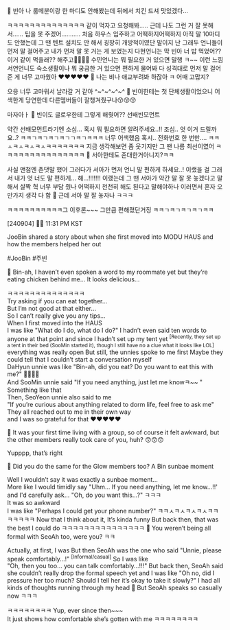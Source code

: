 🫧 빈아 나 룸메분이랑 한 마디도 안해봤는데
뒤에서 치킨 드셔
맛있겠다…

ㅋㅋㅋㅋㅋㅋㅋㅋㅋㅋㅋㅋㅋㅋ
같이 먹자고 요청해봐…..
근데 나도 그런 거 잘 못해서……
팁을 못 주겠어………..
처음 하우스 입주하고
어떡하지어떡하지
아직 말 10마디도 안했는데
그 땐 텐트 설치도 안 해서
굉장히 개방적이였단 말이지
난 그래두
언니들이 먼저
말 걸어주고
내가 먼저 말 못 거는 게 보였는지
다현언니는 막
빈아 너 밥 먹었어?? 이거 같이 먹을래??
해주고🥹🥹🥹🥹
수민언니는
뭐 필요한 거 있으면 말행 ㅋ~~
이런 느낌
서연언니도
숙소생활이나 뭐 궁금한 거 있으면
편하게 물어봐
다 성격대로 먼저 말 걸어준 게
너무 고마웠아
❤️❤️❤️❤️❤️
🫧 나는 비나 애교부려봐 하잖아 ㅋ 어때 고맙지?

으응 너무 고마워서 날라갈 거 같아
^~^~^~^~^
🫧 빈이한테는 첫 단체생활이었으니 어색한게 당연한데 다른멤버들이 잘챙겨줬구나😙😙😙

마자아ㅏ
🫧 빈이도 글로우한테 그렇게 해줫어?? 선배빈모먼트

약간
선배모먼트라기엔
소심… 혹시 뭐 필요하면 알려주세요..!!
조심.. 엇 이거 드릴까요..?
ㅋㅋㄱㅋㄱㅋㄱㅋㄱㄱㅋㄱㅋㅋㅋ
너무 어색했음
혹시.. 전화번호 한 번만….
ㅋㅋㅅㅋㅅㅋㅅㅋㅅㅋㅋㅋㅋㅋㅋㅋ
지금 생각해보면
좀 웃기지만
그 땐 나름 최선이였어
ㅋㅋㅋㅋㅋㅋㅋㅋㅋㅋㅋㅋㅋㅋㅋ
🫧 서아한테도 존대한거아니지?ㅋㅋ

사실 맨첨엔 존댓말 했어
그러다가
서아가 먼저
언니 말 편하게 하세요..!
이랬을 걸
그래서 내가
엇 너도 말 편하게… 해…!!!!!!!
이랬는데
그 땐 서아가
약간
말 잘 못 놓겠다고 말해서
살짝
헉 너무 부담 줬나 어떡하지 천천히 해도 된다고 말해야하나
이러면서 혼자 오만가지 생각 다 함
🫧 근데 서아 말 잘 놓자나 ㅋㅋㅋ

ㅋㅋㅋㅋㅋㅋㅋㅋㅋㅋ그 이후론~~~
그만큼 편해졌단거징
ㅋㅋㄱㅋㄱㅋㄱㅋㄱㅋㅋ

[240904] 🐣💭 11:31 PM KST

JooBin shared a story about when she first moved into MODU HAUS and how the members helped her out

#JooBin #주빈

🫧 Bin-ah, I haven’t even spoken a word to my roommate yet but they’re eating chicken behind me... It looks delicious…  

ㅋㅋㅋㅋㅋㅋㅋㅋㅋㅋㅋㅋㅋㅋ  
Try asking if you can eat together…  
But I’m not good at that either…  
So I can’t really give you any tips…  
When I first moved into the HAUS  
I was like "What do I do, what do I do?"
I hadn’t even said ten words to anyone at that point
and since I hadn’t set up my tent yet <sup>[Recently, they set up a tent in their bed (SooMin started it), though I still  have no a clue what it looks like LOL] </sup>
everything was really open
But still, the unnies spoke to me first
Maybe they could tell that I couldn’t start a conversation myself  
DaHyun unnie was like
"Bin-ah, did you eat? Do you want to eat this with me?"
🥹🥹🥹🥹  
And SooMin unnie said
"If you need anything, just let me knowㅋ~~ " 
Something like that  
Then, SeoYeon unnie also said to me  
"If you’re curious about anything related to dorm life, feel free to ask me"
They all reached out to me in their own way  
and I was so grateful for that 
❤️❤️❤️❤️❤️

🫧 It was your first time living with a group, so of course it felt awkward, but the other members really took care of you, huh? 😙😙😙

Yupppp, that’s right

🫧 Did you do the same for the Glow members too? A Bin sunbae moment

Well
I wouldn’t say it was exactly a sunbae moment…  
More like I would timidly say "Uhm… If you need anything, let me know…!!'  
and I'd carefully ask… "Oh, do you want this…?"
ㅋㅋㅋ  
It was so awkward  
I was like "Perhaps I could get your phone number?"
ㅋㅋㅅㅋㅅㅋㅅㅋㅅㅋㅋㅋㅋㅋㅋㅋ
Now that I think about it, It’s kinda funny
But back then, that was the best I could do 
ㅋㅋㅋㅋㅋㅋㅋㅋㅋㅋㅋㅋㅋㅋㅋ
🫧 You weren’t being all formal with SeoAh too, were you? ㅋㅋ 

Actually, at first, I was
But then SeoAh was the one who said
"Unnie, please speak comfortably…!" <sup>[Informal/casual]</sup>
So I was like  
"Oh, then you too… you can talk comfortably...!!!"
But back then, SeoAh said she couldn’t really drop the formal speech yet
and I was like "Oh no, did I pressure her too much? Should I tell her it’s okay to take it slowly?"
I had all kinds of thoughts running through my head
🫧 But SeoAh speaks so casually now ㅋㅋㅋ

ㅋㅋㅋㅋㅋㅋㅋㅋ Yup, ever since then~~~  
It just shows how comfortable she’s gotten with me
ㅋㅋㅋㅋㅋㅋㅋㅋ
